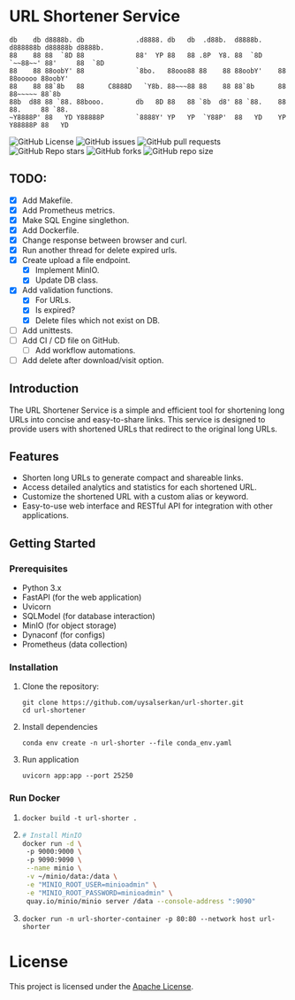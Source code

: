 # URL Shortener Service

```text
db    db d8888b. db             .d8888. db   db  .d88b.  d8888b. d888888b d88888b d8888b.
88    88 88  `8D 88             88'  YP 88   88 .8P  Y8. 88  `8D `~~88~~' 88'     88  `8D
88    88 88oobY' 88             `8bo.   88ooo88 88    88 88oobY'    88    88ooooo 88oobY'
88    88 88`8b   88      C8888D   `Y8b. 88~~~88 88    88 88`8b      88    88~~~~~ 88`8b  
88b  d88 88 `88. 88booo.        db   8D 88   88 `8b  d8' 88 `88.    88    88.     88 `88.
~Y8888P' 88   YD Y88888P        `8888Y' YP   YP  `Y88P'  88   YD    YP    Y88888P 88   YD

```

![GitHub License](https://img.shields.io/github/license/uysalserkan/url-shorter)
![GitHub issues](https://img.shields.io/github/issues/uysalserkan/url-shorter)
![GitHub pull requests](https://img.shields.io/github/issues-pr/uysalserkan/url-shorter)
![GitHub Repo stars](https://img.shields.io/github/stars/uysalserkan/url-shorter)
![GitHub forks](https://img.shields.io/github/forks/uysalserkan/url-shorter)
![GitHub repo size](https://img.shields.io/github/repo-size/uysalserkan/url-shorter)


## TODO:

* [x] Add Makefile.
* [x] Add Prometheus metrics.
* [x] Make SQL Engine singlethon.
* [x] Add Dockerfile.
* [x] Change response between browser and curl.
* [x] Run another thread for delete expired urls.
* [x] Create upload a file endpoint.
  * [x] Implement MinIO.
  * [x] Update DB class.
* [x] Add validation functions.
  * [x] For URLs.
  * [x] Is expired?
  * [x] Delete files which not exist on DB.
* [ ] Add unittests.
* [ ] Add CI / CD file on GitHub.
    * [ ] Add workflow automations.
* [ ] Add delete after download/visit option.

## Introduction

The URL Shortener Service is a simple and efficient tool for shortening long URLs into concise and easy-to-share links. This service is designed to provide users with shortened URLs that redirect to the original long URLs.

## Features

- Shorten long URLs to generate compact and shareable links.
- Access detailed analytics and statistics for each shortened URL.
- Customize the shortened URL with a custom alias or keyword.
- Easy-to-use web interface and RESTful API for integration with other applications.

## Getting Started

### Prerequisites

- Python 3.x
- FastAPI (for the web application)
- Uvicorn
- SQLModel (for database interaction)
- MinIO (for object storage)
- Dynaconf (for configs)
- Prometheus (data collection)

### Installation

1. Clone the repository:

   ```shell
   git clone https://github.com/uysalserkan/url-shorter.git
   cd url-shortener
    ```

2. Install dependencies

   ```shell
   conda env create -n url-shorter --file conda_env.yaml
   ```

3. Run application

   ```shell
   uvicorn app:app --port 25250
   ```

### Run Docker

1. ```shell
   docker build -t url-shorter .
   ```

2. ```bash
   # Install MinIO
   docker run -d \                                                        
    -p 9000:9000 \      
    -p 9090:9090 \
    --name minio \
    -v ~/minio/data:/data \
    -e "MINIO_ROOT_USER=minioadmin" \
    -e "MINIO_ROOT_PASSWORD=minioadmin" \
    quay.io/minio/minio server /data --console-address ":9090"
   ``` 

3. ```shell
   docker run -n url-shorter-container -p 80:80 --network host url-shorter
   ```

# License

This project is licensed under the [Apache License](LICENSE).
